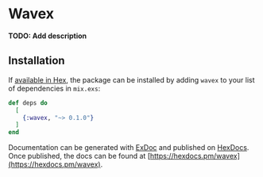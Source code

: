 # Wavex

**TODO: Add description**

## Installation

If [available in Hex](https://hex.pm/docs/publish), the package can be installed
by adding `wavex` to your list of dependencies in `mix.exs`:

```elixir
def deps do
  [
    {:wavex, "~> 0.1.0"}
  ]
end
```

Documentation can be generated with [ExDoc](https://github.com/elixir-lang/ex_doc)
and published on [HexDocs](https://hexdocs.pm). Once published, the docs can
be found at [https://hexdocs.pm/wavex](https://hexdocs.pm/wavex).

